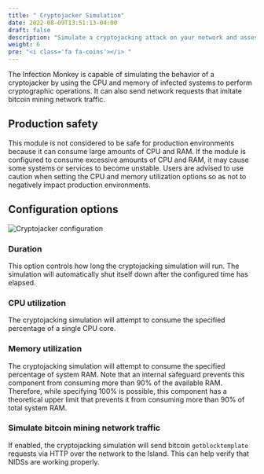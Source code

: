 ```yaml
---
title: " Cryptojacker Simulation"
date: 2022-08-09T13:51:13-04:00
draft: false
description: "Simulate a cryptojacking attack on your network and assess the potential damage."
weight: 6
pre: "<i class='fa fa-coins'></i> "
---
```


The Infection Monkey is capable of simulating the behavior of a cryptojacker by
using the CPU and memory of infected systems to perform cryptographic
operations. It can also send network requests that imitate bitcoin mining
network traffic.

## Production safety

This module is not considered to be safe for production environments because
it can consume large amounts of CPU and RAM. If the module is configured to
consume excessive amounts of CPU and RAM, it may cause some systems or services
to become unstable. Users are advised to use caution when setting the CPU and
memory utilization options so as not to negatively impact production
environments.

## Configuration options
![Cryptojacker configuration](/images/island/configuration_page/cryptojacker_configuration.png "Cryptojacker configuration")
### Duration
This option controls how long the cryptojacking simulation will run. The
simulation will automatically shut itself down after the configured time has
elapsed.

### CPU utilization
The cryptojacking simulation will attempt to consume the specified percentage
of a single CPU core.

### Memory utilization
The cryptojacking simulation will attempt to consume the specified percentage
of system RAM. Note that an internal safeguard prevents this component from
consuming more than 90% of the available RAM. Therefore, while specifying 100%
is possible, this component has a theoretical upper limit that prevents it from
consuming more than 90% of total system RAM.

### Simulate bitcoin mining network traffic
If enabled, the cryptojacking simulation will send bitcoin `getblocktemplate`
requests via HTTP over the network to the Island. This can help verify that
NIDSs are working properly.
